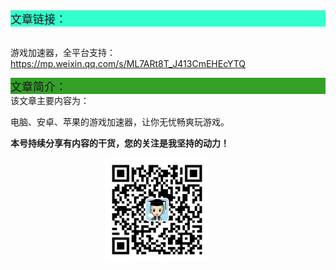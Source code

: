 <div style="background-color:#33ffcc;font-size:18px">文章链接：</div>

<br/>游戏加速器，全平台支持：<a href="https://mp.weixin.qq.com/s/ML7ARt8T_J413CmEHEcYTQ" target="_blank" >https://mp.weixin.qq.com/s/ML7ARt8T_J413CmEHEcYTQ</a>



<div style="background-color:RGB(52,160,40);font-size:18px">文章简介：</div>
该文章主要内容为：

电脑、安卓、苹果的游戏加速器，让你无忧畅爽玩游戏。

**本号持续分享有内容的干货，您的关注是我坚持的动力！**

<img src="./_assets/clip_image002.jpg" style="width:33%;margin-left:30%" />